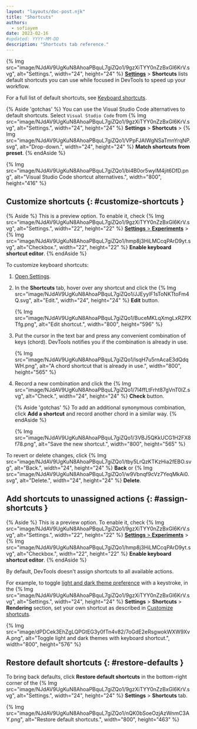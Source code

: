 ```yaml
---
layout: "layouts/doc-post.njk"
title: "Shortcuts"
authors:
  - sofiayem
date: 2023-02-16
#updated: YYYY-MM-DD
description: "Shortcuts tab reference."
---
```


{% Img src="image/NJdAV9UgKuN8AhoaPBquL7giZQo1/9gzXiTYY0nZzBxGI6KrV.svg", alt="Settings.", width="24", height="24" %} [**Settings**](/docs/devtools/settings/#open) > **Shortcuts** lists default shortcuts you can use while focused in DevTools to speed up your workflow.

For a full list of default shortcuts, see [Keyboard shortcuts](/docs/devtools/shortcuts/).

{% Aside 'gotchas' %}
You can use the Visual Studio Code alternatives to default shortcuts. Select `Visual Studio Code` from {% Img src="image/NJdAV9UgKuN8AhoaPBquL7giZQo1/9gzXiTYY0nZzBxGI6KrV.svg", alt="Settings.", width="24", height="24" %} **Settings** > **Shortcuts** > {% Img src="image/NJdAV9UgKuN8AhoaPBquL7giZQo1/VPpFJAIWgNSaTmnYrqNP.svg", alt="Drop-down.", width="24", height="24" %} **Match shortcuts from preset**.
{% endAside %}

{% Img src="image/NJdAV9UgKuN8AhoaPBquL7giZQo1/bi4B0or5wylM4jit6DfD.png", alt="Visual Studio Code shortcut alternatives.", width="800", height="416" %}

## Customize shortcuts {: #customize-shortcuts }

{% Aside %}
This is a preview option. To enable it, check {% Img src="image/NJdAV9UgKuN8AhoaPBquL7giZQo1/9gzXiTYY0nZzBxGI6KrV.svg", alt="Settings.", width="22", height="22" %} [**Settings** > **Experiments**](#experiments) > {% Img src="image/NJdAV9UgKuN8AhoaPBquL7giZQo1/hmp8j3HiLMCcqPArD9yt.svg", alt="Checkbox.", width="22", height="22" %} **Enable keyboard shortcut editor**.
{% endAside %}

To customize keyboard shortcuts:

1. [Open Settings](/docs/devtools/settings/#open).
1. In the **Shortcuts** tab, hover over any shortcut and click the {% Img src="image/NJdAV9UgKuN8AhoaPBquL7giZQo1/JJEyylF1sToNKTtoFm4Q.svg", alt="Edit.", width="24", height="24" %} **Edit** button.

   {% Img src="image/NJdAV9UgKuN8AhoaPBquL7giZQo1/BuceMKLqXmgLxRZPXTfg.png", alt="Edit shortcut.", width="800", height="596" %}

1. Put the cursor in the text bar and press any convenient combination of keys (chord). DevTools notifies you if the combination is already in use.

   {% Img src="image/NJdAV9UgKuN8AhoaPBquL7giZQo1/lsqH7u5rnAcaE3dQdqWH.png", alt="A chord shortcut that is already in use.", width="800", height="565" %}

1. Record a new combination and click the {% Img src="image/NJdAV9UgKuN8AhoaPBquL7giZQo1/7l4ffLtFrht87gVnT0IZ.svg", alt="Check.", width="24", height="24" %} **Check** button.

   {% Aside 'gotchas' %}
   To add an additional synonymous combination, click **Add a shortcut** and record another chord in a similar way.
   {% endAside %}

   {% Img src="image/NJdAV9UgKuN8AhoaPBquL7giZQo1/3VBJ5QKkUCG1H2FX8f78.png", alt="Save the new shortcut.", width="800", height="565" %}

To revert or delete changes, click {% Img src="image/NJdAV9UgKuN8AhoaPBquL7giZQo1/tby5LrQzKTKzHia2fEBO.svg", alt="Back.", width="24", height="24" %} **Back** or {% Img src="image/NJdAV9UgKuN8AhoaPBquL7giZQo1/w9Vbnqf9cVz7YeqMkAi0.svg", alt="Delete.", width="24", height="24" %} **Delete**.

## Add shortcuts to unassigned actions {: #assign-shortcuts }

{% Aside %}
This is a preview option. To enable it, check {% Img src="image/NJdAV9UgKuN8AhoaPBquL7giZQo1/9gzXiTYY0nZzBxGI6KrV.svg", alt="Settings.", width="22", height="22" %} [**Settings** > **Experiments**](#experiments) > {% Img src="image/NJdAV9UgKuN8AhoaPBquL7giZQo1/hmp8j3HiLMCcqPArD9yt.svg", alt="Checkbox.", width="22", height="22" %} **Enable keyboard shortcut editor**.
{% endAside %}

By default, DevTools doesn't assign shortcuts to all available actions.

For example, to toggle [light and dark theme preference](/docs/devtools/rendering/emulate-css/#emulate-css-media-feature-prefers-color-scheme) with a keystroke, in the {% Img src="image/NJdAV9UgKuN8AhoaPBquL7giZQo1/9gzXiTYY0nZzBxGI6KrV.svg", alt="Settings.", width="24", height="24" %}  **Settings** > **Shortcuts** > **Rendering** section, set your own shortcut as described in [Customize shortcuts](#customize-shortcuts).

{% Img src="image/dPDCek3EhZgLQPGtEG3y0fTn4v82/7oGdE2eRsgwokWXW9XvA.png", alt="Toggle light and dark themes with keyboard shortcut.", width="800", height="576" %}

## Restore default shortcuts {: #restore-defaults }

To bring back defaults, click **Restore default shortcuts** in the bottom-right corner of the {% Img src="image/NJdAV9UgKuN8AhoaPBquL7giZQo1/9gzXiTYY0nZzBxGI6KrV.svg", alt="Settings.", width="24", height="24" %}  **Settings** > **Shortcuts** tab.

{% Img src="image/NJdAV9UgKuN8AhoaPBquL7giZQo1/nQK0bSoeOzjAzWnmC3AY.png", alt="Restore default shortcuts.", width="800", height="463" %}
